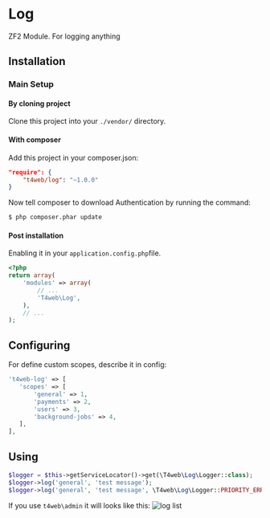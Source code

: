 # Log
ZF2 Module. For logging anything

Installation
------------
### Main Setup

#### By cloning project

Clone this project into your `./vendor/` directory.

#### With composer

Add this project in your composer.json:

```json
"require": {
    "t4web/log": "~1.0.0"
}
```

Now tell composer to download Authentication by running the command:

```bash
$ php composer.phar update
```

#### Post installation

Enabling it in your `application.config.php`file.

```php
<?php
return array(
    'modules' => array(
        // ...
        'T4web\Log',
    ),
    // ...
);
```

Configuring
------------
For define custom scopes, describe it in config:

```php
't4web-log' => [
   'scopes' => [
       'general' => 1,
       'payments' => 2,
       'users' => 3,
       'background-jobs' => 4,
   ],
],
```

Using
------------
```php
$logger = $this->getServiceLocator()->get(\T4web\Log\Logger::class);
$logger->log('general', 'test message');
$logger->log('general', 'test message', \T4web\Log\Logger::PRIORITY_ERR, ['file' => __FILE__, 'line' => __LINE__]);
```

If you use `t4web\admin` it will looks like this:
![log list](http://teamforweb.com/var/admin-log-2.jpg)
